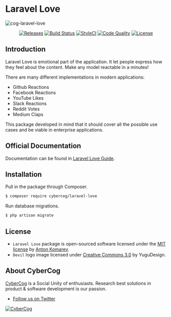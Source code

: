 # Laravel Love

![cog-laravel-love](https://user-images.githubusercontent.com/1849174/34500991-094a66da-f01e-11e7-9a6c-0480f1564338.png)

<p align="center">
<a href="https://github.com/cybercog/laravel-love/releases"><img src="https://img.shields.io/github/release/cybercog/laravel-love.svg?style=flat-square" alt="Releases"></a>
<a href="https://travis-ci.org/cybercog/laravel-love"><img src="https://img.shields.io/travis/cybercog/laravel-love/master.svg?style=flat-square" alt="Build Status"></a>
<a href="https://styleci.io/repos/116058336"><img src="https://styleci.io/repos/116058336/shield" alt="StyleCI"></a>
<a href="https://scrutinizer-ci.com/g/cybercog/laravel-love/?branch=master"><img src="https://img.shields.io/scrutinizer/g/cybercog/laravel-love.svg?style=flat-square" alt="Code Quality"></a>
<a href="https://github.com/cybercog/laravel-love/blob/master/LICENSE"><img src="https://img.shields.io/github/license/cybercog/laravel-love.svg?style=flat-square" alt="License"></a>
</p>

## Introduction

Laravel Love is emotional part of the application. It let people express how they feel about the content.
Make any model reactable in a minutes!

There are many different implementations in modern applications:

- Github Reactions
- Facebook Reactions
- YouTube Likes
- Slack Reactions
- Reddit Votes
- Medium Claps

This package developed in mind that it should cover all the possible use cases and be viable in enterprise applications.

## Official Documentation

Documentation can be found in [Laravel Love Guide](https://laravel-love.readme.io/docs).

## Installation

Pull in the package through Composer.

```sh
$ composer require cybercog/laravel-love
```

Run database migrations.

```sh
$ php artisan migrate
```

## License

- `Laravel Love` package is open-sourced software licensed under the [MIT license](LICENSE) by [Anton Komarev](https://komarev.com).
- `Devil` logo image licensed under [Creative Commons 3.0](https://creativecommons.org/licenses/by/3.0/us/) by YuguDesign.

## About CyberCog

[CyberCog](https://www.cybercog.ru) is a Social Unity of enthusiasts. Research best solutions in product & software development is our passion.

- [Follow us on Twitter](https://twitter.com/cybercog)

<a href="https://cybercog.ru"><img src="https://cloud.githubusercontent.com/assets/1849174/18418932/e9edb390-7860-11e6-8a43-aa3fad524664.png" alt="CyberCog"></a>
